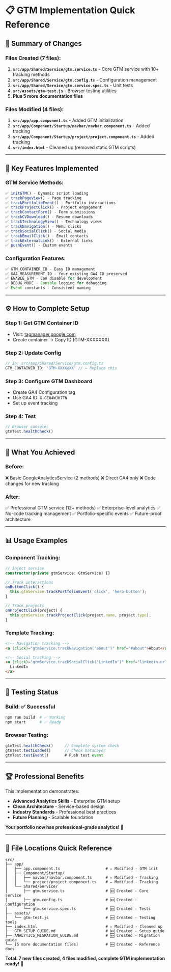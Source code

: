 # 📋 GTM Implementation Quick Reference

## 🎯 Summary of Changes

### **Files Created** (7 files):
1. **`src/app/Shared/Service/gtm.service.ts`** - Core GTM service with 10+ tracking methods
2. **`src/app/Shared/Service/gtm.config.ts`** - Configuration management
3. **`src/app/Shared/Service/gtm.service.spec.ts`** - Unit tests
4. **`src/assets/gtm-test.js`** - Browser testing utilities
7. **Plus 5 more documentation files**

### **Files Modified** (4 files):
1. **`src/app/app.component.ts`** - Added GTM initialization
2. **`src/app/Component/Startup/navbar/navbar.component.ts`** - Added tracking
3. **`src/app/Component/Startup/project/project.component.ts`** - Added tracking
4. **`src/index.html`** - Cleaned up (removed static GTM scripts)

---

## 🚀 Key Features Implemented

### **GTM Service Methods**:
```typescript
✅ initGTM() - Dynamic script loading
✅ trackPageView() - Page tracking
✅ trackPortfolioEvent() - Portfolio interactions
✅ trackProjectClick() - Project engagement
✅ trackContactForm() - Form submissions
✅ trackCVDownload() - Resume downloads
✅ trackTechnologyView() - Technology views
✅ trackNavigation() - Menu clicks
✅ trackSocialClick() - Social media
✅ trackEmailClick() - Email contacts
✅ trackExternalLink() - External links
✅ pushEvent() - Custom events
```

### **Configuration Features**:
```typescript
✅ GTM_CONTAINER_ID - Easy ID management
✅ GA4_MEASUREMENT_ID - Your existing GA4 ID preserved
✅ ENABLE_GTM - Can disable for development
✅ DEBUG_MODE - Console logging for debugging
✅ Event constants - Consistent naming
```

---

## ⚙️ How to Complete Setup

### **Step 1**: Get GTM Container ID
- Visit: [tagmanager.google.com](https://tagmanager.google.com)
- Create container → Copy ID (GTM-XXXXXXX)

### **Step 2**: Update Config
```typescript
// In: src/app/Shared/Service/gtm.config.ts
GTM_CONTAINER_ID: 'GTM-XXXXXXX' // ← Replace this
```

### **Step 3**: Configure GTM Dashboard
- Create GA4 Configuration tag
- Use GA4 ID: `G-GE84WJH7TN`
- Set up event tracking

### **Step 4**: Test
```javascript
// Browser console:
gtmTest.healthCheck()
```

---

## 🎯 What You Achieved

### **Before**:
❌ Basic GoogleAnalyticsService (2 methods)
❌ Direct GA4 only
❌ Code changes for new tracking

### **After**:
✅ Professional GTM service (12+ methods)
✅ Enterprise-level analytics
✅ No-code tracking management
✅ Portfolio-specific events
✅ Future-proof architecture

---

## 📊 Usage Examples

### **Component Tracking**:
```typescript
// Inject service
constructor(private gtmService: GtmService) {}

// Track interactions
onButtonClick() {
  this.gtmService.trackPortfolioEvent('click', 'hero-button');
}

// Track projects
onProjectClick(project) {
  this.gtmService.trackProjectClick(project.name, project.type);
}
```

### **Template Tracking**:
```html
<!-- Navigation tracking -->
<a (click)="gtmService.trackNavigation('about')" href="#about">About</a>

<!-- Social tracking -->
<a (click)="gtmService.trackSocialClick('LinkedIn')" href="linkedin-url">
  LinkedIn
</a>
```

---

## 🧪 Testing Status

### **Build**: ✅ Successful
```bash
npm run build  # ✅ Working
npm start      # ✅ Ready
```

### **Browser Testing**:
```javascript
gtmTest.healthCheck()     // Complete system check
gtmTest.testLoaded()      // Check DataLayer
gtmTest.testEvent()       # Push test event
```

---

## 🏆 Professional Benefits

This implementation demonstrates:
- **Advanced Analytics Skills** - Enterprise GTM setup
- **Clean Architecture** - Service-based design
- **Industry Standards** - Professional best practices
- **Future Planning** - Scalable foundation

**Your portfolio now has professional-grade analytics! 🎉**

---

## 📁 File Locations Quick Reference

```
src/
├── app/
│   ├── app.component.ts                    # ✏️ Modified - GTM init
│   ├── Component/Startup/
│   │   ├── navbar/navbar.component.ts      # ✏️ Modified - Tracking
│   │   └── project/project.component.ts    # ✏️ Modified - Tracking
│   └── Shared/Service/
│       ├── gtm.service.ts                  # 🆕 Created - Core service
│       ├── gtm.config.ts                   # 🆕 Created - Configuration
│       └── gtm.service.spec.ts             # 🆕 Created - Tests
├── assets/
│   └── gtm-test.js                         # 🆕 Created - Testing tools
├── index.html                              # ✏️ Modified - Cleaned up
├── GTM_SETUP_GUIDE.md                      # 🆕 Created - Setup guide
├── ANALYTICS_MIGRATION_GUIDE.md            # 🆕 Created - Migration guide
└── [5 more documentation files]            # 🆕 Created - Reference docs
```

**Total: 7 new files created, 4 files modified, complete GTM implementation ready!** 🚀

